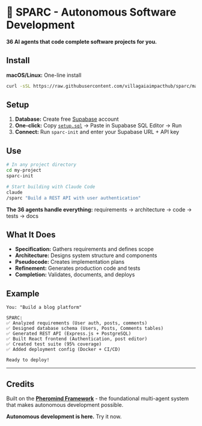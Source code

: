 # 🤖 SPARC - Autonomous Software Development

**36 AI agents that code complete software projects for you.**

## Install

**macOS/Linux:** One-line install
```bash
curl -sSL https://raw.githubusercontent.com/villagaiaimpacthub/sparc/main/install.sh | bash
```

## Setup

1. **Database:** Create free [Supabase](https://supabase.com) account
2. **One-click:** Copy [`setup.sql`](setup.sql) → Paste in Supabase SQL Editor → Run
3. **Connect:** Run `sparc-init` and enter your Supabase URL + API key

## Use

```bash
# In any project directory
cd my-project
sparc-init

# Start building with Claude Code
claude
/sparc "Build a REST API with user authentication"
```

**The 36 agents handle everything:** requirements → architecture → code → tests → docs

## What It Does

- **Specification:** Gathers requirements and defines scope
- **Architecture:** Designs system structure and components  
- **Pseudocode:** Creates implementation plans
- **Refinement:** Generates production code and tests
- **Completion:** Validates, documents, and deploys

## Example

```
You: "Build a blog platform"

SPARC: 
✅ Analyzed requirements (User auth, posts, comments)
✅ Designed database schema (Users, Posts, Comments tables)
✅ Generated REST API (Express.js + PostgreSQL)
✅ Built React frontend (Authentication, post editor)
✅ Created test suite (95% coverage)
✅ Added deployment config (Docker + CI/CD)

Ready to deploy!
```

---

## Credits

Built on the **[Pheromind Framework](https://pheromind.ai)** - the foundational multi-agent system that makes autonomous development possible.

**Autonomous development is here.** Try it now.